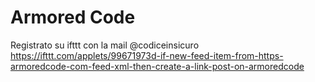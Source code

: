 # Armored Code

Registrato su ifttt con la mail  @codiceinsicuro
https://ifttt.com/applets/99671973d-if-new-feed-item-from-https-armoredcode-com-feed-xml-then-create-a-link-post-on-armoredcode

